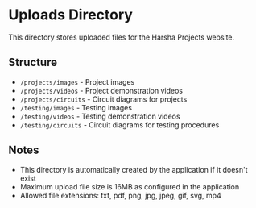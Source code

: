 # Uploads Directory

This directory stores uploaded files for the Harsha Projects website.

## Structure

- `/projects/images` - Project images
- `/projects/videos` - Project demonstration videos
- `/projects/circuits` - Circuit diagrams for projects
- `/testing/images` - Testing images
- `/testing/videos` - Testing demonstration videos
- `/testing/circuits` - Circuit diagrams for testing procedures

## Notes

- This directory is automatically created by the application if it doesn't exist
- Maximum upload file size is 16MB as configured in the application
- Allowed file extensions: txt, pdf, png, jpg, jpeg, gif, svg, mp4
